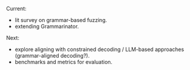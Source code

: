 Current:

- lit survey on grammar-based fuzzing.
- extending Grammarinator.

Next:

- explore aligning with constrained decoding / LLM-based approaches (grammar-aligned decoding?).
- benchmarks and metrics for evaluation.
